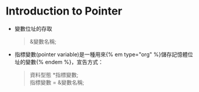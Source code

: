 # Introduction to Pointer

- 變數位址的存取
  >&變數名稱;
  
- 指標變數(pointer variable)是一種用來{% em type="org" %}儲存記憶體位址的變數{% endem %}，宣告方式：
  >資料型態 *指標變數;  
  >指標變數 = &變數名稱;
